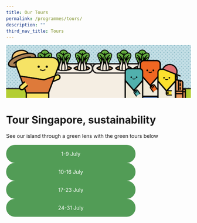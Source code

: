 ```yaml
---
title: Our Tours
permalink: /programmes/tours/
description: ""
third_nav_title: Tours
---
```

<style>
	
	.btn-link-wrapper {
		flex-wrap: wrap;
		margin-top: 16px;
		width: 70%;
	}
	
	@media screen and (max-width: 768px) {
		.btn-link-wrapper {
			width: 100%;
		}
	}
	
	.btn-link {
		text-align: center;
		display: block;
		color: white !important;
		background-color: #529c56;
		text-decoration: none !important;
		padding: 16px 0;
		border-radius: 24px;
		margin-bottom: 0 !important;
	}
</style>

![Banner Tours](/images/Programmes/banner-tours.png)

# Tour Singapore, sustainability
See our island through a green lens with the green tours below

<div class="row btn-link-wrapper">
	<div class="col is-half">
		<a class="btn-link" href="#">1-9 July</a>	
	</div>
	<div class="col is-half">
		<a class="btn-link" href="#">10-16 July</a>
	</div>
	<div class="col is-half">
		<a class="btn-link" href="#">17-23 July</a>
	</div>
	<div class="col is-half">
		<a class="btn-link" href="#">24-31 July</a>
	</div>
</div>
